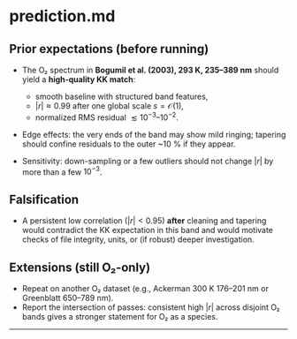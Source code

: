 # prediction.md

## Prior expectations (before running)

* The O₂ spectrum in **Bogumil et al. (2003), 293 K, 235–389 nm** should yield a **high-quality KK match**:

  * smooth baseline with structured band features,
  * $|r| \approx 0.99$ after one global scale $s=\mathcal{O}(1)$,
  * normalized RMS residual $\lesssim 10^{-3}$–$10^{-2}$.
* Edge effects: the very ends of the band may show mild ringing; tapering should confine residuals to the outer \~10 % if they appear.
* Sensitivity: down-sampling or a few outliers should not change $|r|$ by more than a few $10^{-3}$.

## Falsification

* A persistent low correlation ($|r|<0.95$) **after** cleaning and tapering would contradict the KK expectation in this band and would motivate checks of file integrity, units, or (if robust) deeper investigation.

## Extensions (still O₂-only)

* Repeat on another O₂ dataset (e.g., Ackerman 300 K 176–201 nm or Greenblatt 650–789 nm).
* Report the intersection of passes: consistent high $|r|$ across disjoint O₂ bands gives a stronger statement for O₂ as a species.

---


